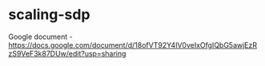 # scaling-sdp
Google document - https://docs.google.com/document/d/18ofVT92Y4IV0veIxOfgIQbG5awjEzRzS9VeF3k87DUw/edit?usp=sharing

